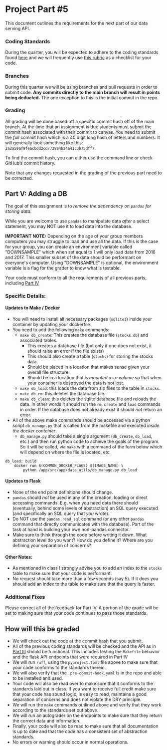 # Project Part #5

This document outlines the requirements for the next part of our data serving API.

### Coding Standards

During the quarter, you will be expected to adhere to the coding standards found [here](https://github.com/dsi-clinic/the-clinic/blob/main/coding-standards/coding-standards.md) and we will frequently use [this rubric](https://github.com/dsi-clinic/the-clinic/blob/main/rubrics/final-technical-cleanup.md) as a checklist for your code.

### Branches

During this quarter we will be using branches and pull requests in order to submit code. **Any commits directly to the main branch will result in points being deducted.** The one exception to this is the initial commit in the repo.

### Grading

All grading will be done based off a specific commit hash off of the main branch. At the time that an assignment is due students must submit the commit hash associated with their commit to canvas. You need to submit the _full_ commit hash which is a 40 digit long hash of letters and numbers. It will generally look something like this: `2a2a59af9feacbdd2cd772884b24641c3b75dff7`.

To find the commit hash, you can either use the command line or check GitHub’s commit history.

Note that any changes requested in the grading of the previous part need to be corrected.

## Part V: Adding a DB

The goal of this assignment is to _remove the dependency on `pandas` for storing data_.

While you are welcome to use `pandas` to manipulate data _after_ a select statement, you may NOT use it to load data into the database.

**IMPORTANT NOTE:** Depending on the age of your group members computers you may struggle to load and use all the data. If this is the case for your group, you can create an environment variable called "DOWNSAMPLE" which when set equal to 1 will only load data from 2016 and 2017. This smaller subset of the data should be performant on everyone's computer. Using "DOWNSAMPLE" is optional, the environment variable is a flag for the grader to know what is testable.

Your code must conform to all the requirements of all previous parts, including [Part IV](./part_4.md) 

### Specific Details:

#### Updates to Make / Docker
- You will need to install all necessary packages (`sqlite3`) inside your container by updating your dockerfile.
- You need to add the following `make` commands:
  - `make db_create`: This creates the database file (`stocks.db`) and associated tables.
    - This creates a database file (but only if one does not exist, it should raise an error if the file exists)
    - This should also create a table (`stocks`) for storing the stocks data. 
    - Should be placed in a location that makes sense given your overall file structure
    - Should be in a location that is _mounted as a volume_ so that when your container is destroyed the data is not lost. 
  - `make db_load`: this loads the data from zip files to the table in `stocks`.
  - `make db_rm`: this deletes the database file.
  - `make db_clean`: this deletes the sqlite database file and reloads the data. In other words it should run the `rm`, `create` and `load` commands in order. If the database does not already exist it should _not_ return an error.
- All of the above make commands should be accessed via a python script `db_manage.py` that is called from the makefile and executed _inside the docker container_.
  - `db_manage.py` should take a single argument (`db_create`, `db_load`, etc.) and then run python code to achieve the goals of the program. So it will be called, via `make` with a command of the form below which will depend on where the file is located, etc. 

```
db_load: build
	docker run $(COMMON_DOCKER_FLAGS) $(IMAGE_NAME) \
		python /app/src/app/data_utils/db_manage.py db_load
```

#### Updates to Flask

- None of the end point definitions should change.
- `pandas` should _not_ be used in any of the creation, loading or direct accessing commands. E.g. when you need data there should (eventually, behind some levels of abstraction) an SQL query executed (and specifically an SQL query that _you_ wrote). 
- Do NOT use the `pandas.read_sql` command (or any other `pandas` command that directly communicates with the database). Part of the task at hand is building your own non-pandas connector.
- Make sure to think through the code before writing it down. What abstraction level do you want? How do you define it? Where are you defining your separation of concerns?

#### Other Notes:

- As mentioned in class I strongly advise you to add an index to the `stocks` table to make sure that your code is performant.
- No request should take more than a few seconds (say 5). If it does you should add an index to the table to make sure that the query is faster.

### Additional Fixes

Please correct all of the feedback for Part IV. A portion of the grade will be set to making sure that your code continues to pass those standards.

## How will this be graded

- We will check out the code at the commit hash that you submit.
- All of the previous coding standards will be checked and the API as in [Part III](../project_assignments/part_3.md) should be functional. This includes testing the `Makefile` behavior and the flask API endpoints that were required in Part IV
- We will run `ruff`, using the `pyproject.toml` file above to make sure that your code conforms to the standards therein.
- We will also verify that the `.pre-commit-hook.yaml` is in the repo and able to be installed and used.
- Your code will also be read over to make sure that it conforms to the standards laid out in class. If you want to receive full credit make sure that your code has sound logic, is easy to read, maintains a good separation of concerns and does not violate the DRY principle.
- We will run the `make` commands outlined above and verify that they work according to the standards set out above. 
- We will run an autograder on the endpoints to make sure that they return the correct data and information.
- Finally, your code will also be read to make sure that all documentation is up to date and that the code has a consistent set of abstraction standards. 
- No errors or warning should occur in normal operations.